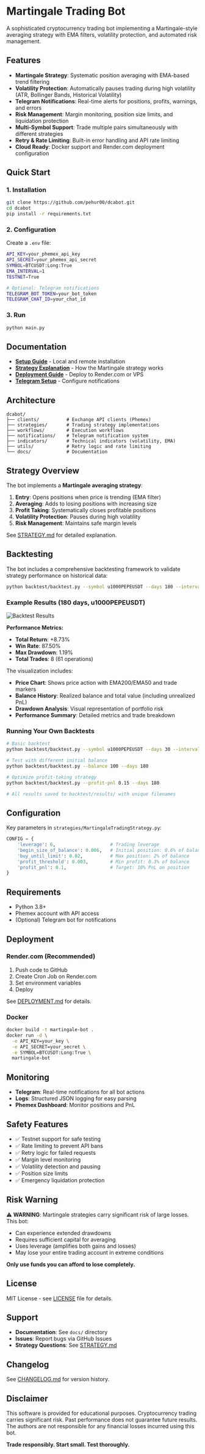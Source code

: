 # Martingale Trading Bot

A sophisticated cryptocurrency trading bot implementing a Martingale-style averaging strategy with EMA filters, volatility protection, and automated risk management.

## Features

- **Martingale Strategy**: Systematic position averaging with EMA-based trend filtering
- **Volatility Protection**: Automatically pauses trading during high volatility (ATR, Bollinger Bands, Historical Volatility)
- **Telegram Notifications**: Real-time alerts for positions, profits, warnings, and errors
- **Risk Management**: Margin monitoring, position size limits, and liquidation protection
- **Multi-Symbol Support**: Trade multiple pairs simultaneously with different strategies
- **Retry & Rate Limiting**: Built-in error handling and API rate limiting
- **Cloud Ready**: Docker support and Render.com deployment configuration

## Quick Start

### 1. Installation

```bash
git clone https://github.com/pehur00/dcabot.git
cd dcabot
pip install -r requirements.txt
```

### 2. Configuration

Create a `.env` file:

```bash
API_KEY=your_phemex_api_key
API_SECRET=your_phemex_api_secret
SYMBOL=BTCUSDT:Long:True
EMA_INTERVAL=1
TESTNET=True

# Optional: Telegram notifications
TELEGRAM_BOT_TOKEN=your_bot_token
TELEGRAM_CHAT_ID=your_chat_id
```

### 3. Run

```bash
python main.py
```

## Documentation

- **[Setup Guide](docs/SETUP.md)** - Local and remote installation
- **[Strategy Explanation](docs/STRATEGY.md)** - How the Martingale strategy works
- **[Deployment Guide](docs/DEPLOYMENT.md)** - Deploy to Render.com or VPS
- **[Telegram Setup](docs/TELEGRAM_SETUP.md)** - Configure notifications

## Architecture

```
dcabot/
├── clients/          # Exchange API clients (Phemex)
├── strategies/       # Trading strategy implementations
├── workflows/        # Execution workflows
├── notifications/    # Telegram notification system
├── indicators/       # Technical indicators (volatility, EMA)
├── utils/            # Retry logic and rate limiting
└── docs/             # Documentation
```

## Strategy Overview

The bot implements a **Martingale averaging strategy**:

1. **Entry**: Opens positions when price is trending (EMA filter)
2. **Averaging**: Adds to losing positions with increasing size
3. **Profit Taking**: Systematically closes profitable positions
4. **Volatility Protection**: Pauses during high volatility
5. **Risk Management**: Maintains safe margin levels

See [STRATEGY.md](docs/STRATEGY.md) for detailed explanation.

## Backtesting

The bot includes a comprehensive backtesting framework to validate strategy performance on historical data:

```bash
python backtest/backtest.py --symbol u1000PEPEUSDT --days 180 --interval 60 --source binance --balance 10000
```

### Example Results (180 days, u1000PEPEUSDT)

![Backtest Results](backtest/example_backtest_180days.png)

**Performance Metrics:**
- **Total Return**: +8.73%
- **Win Rate**: 87.50%
- **Max Drawdown**: 1.19%
- **Total Trades**: 8 (61 operations)

The visualization includes:
- **Price Chart**: Shows price action with EMA200/EMA50 and trade markers
- **Balance History**: Realized balance and total value (including unrealized PnL)
- **Drawdown Analysis**: Visual representation of portfolio risk
- **Performance Summary**: Detailed metrics and trade breakdown

### Running Your Own Backtests

```bash
# Basic backtest
python backtest/backtest.py --symbol u1000PEPEUSDT --days 30 --interval 60 --source binance

# Test with different initial balance
python backtest/backtest.py --balance 100 --days 180

# Optimize profit-taking strategy
python backtest/backtest.py --profit-pnl 0.15 --days 180

# All results saved to backtest/results/ with unique filenames
```

## Configuration

Key parameters in `strategies/MartingaleTradingStrategy.py`:

```python
CONFIG = {
    'leverage': 6,                    # Trading leverage
    'begin_size_of_balance': 0.006,   # Initial position: 0.6% of balance
    'buy_until_limit': 0.02,          # Max position: 2% of balance
    'profit_threshold': 0.003,        # Min profit: 0.3% of balance
    'profit_pnl': 0.1,                # Target: 10% PnL on position
}
```

## Requirements

- Python 3.8+
- Phemex account with API access
- (Optional) Telegram bot for notifications

## Deployment

### Render.com (Recommended)

1. Push code to GitHub
2. Create Cron Job on Render.com
3. Set environment variables
4. Deploy

See [DEPLOYMENT.md](docs/DEPLOYMENT.md) for details.

### Docker

```bash
docker build -t martingale-bot .
docker run -d \
  -e API_KEY=your_key \
  -e API_SECRET=your_secret \
  -e SYMBOL=BTCUSDT:Long:True \
  martingale-bot
```

## Monitoring

- **Telegram**: Real-time notifications for all bot actions
- **Logs**: Structured JSON logging for easy parsing
- **Phemex Dashboard**: Monitor positions and PnL

## Safety Features

- ✅ Testnet support for safe testing
- ✅ Rate limiting to prevent API bans
- ✅ Retry logic for failed requests
- ✅ Margin level monitoring
- ✅ Volatility detection and pausing
- ✅ Position size limits
- ✅ Emergency liquidation protection

## Risk Warning

⚠️ **WARNING**: Martingale strategies carry significant risk of large losses. This bot:
- Can experience extended drawdowns
- Requires sufficient capital for averaging
- Uses leverage (amplifies both gains and losses)
- May lose your entire trading account in extreme conditions

**Only use funds you can afford to lose completely.**

## License

MIT License - see [LICENSE](LICENSE) file for details.

## Support

- **Documentation**: See `docs/` directory
- **Issues**: Report bugs via GitHub Issues
- **Strategy Questions**: See [STRATEGY.md](docs/STRATEGY.md)

## Changelog

See [CHANGELOG.md](CHANGELOG.md) for version history.

## Disclaimer

This software is provided for educational purposes. Cryptocurrency trading carries significant risk. Past performance does not guarantee future results. The authors are not responsible for any financial losses incurred using this bot.

**Trade responsibly. Start small. Test thoroughly.**

